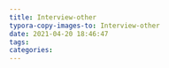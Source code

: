 ```yaml
---
title: Interview-other
typora-copy-images-to: Interview-other
date: 2021-04-20 18:46:47
tags:
categories:
---
```

